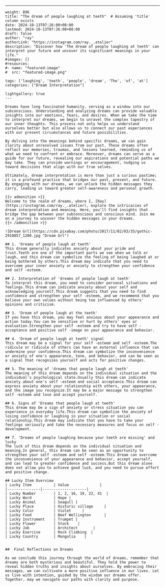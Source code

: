 ---
    weight: 896
    title: "The dream of people laughing at teeth"  # Assuming 'title' column exists
    date: 2024-10-13T07:26:00+08:00
    lastmod: 2024-10-13T07:26:00+08:00
    draft: false
    author: "ray"
    authorLink: "https://instagram.com/ray._.atelier"
    description: "Discover how 'The dream of people laughing at teeth' can interpret your future and uncover its significant meanings in your life."
    #images: []
    #resources:
    #- name: "featured-image"
    #  src: "featured-image.png"
    
    tags: ['laughing', 'teeth', 'people', 'dream', 'The', 'of', 'at']
    categories: ["Dream Interpretation"]
    
    lightgallery: true
    ---
    
    Dreams have long fascinated humanity, serving as a window into our subconscious. Understanding and analyzing dreams can provide valuable insights into our emotions, fears, and desires. When we take the time to interpret our dreams, we begin to unravel the complex tapestry of our inner thoughts. This process not only helps us understand ourselves better but also allows us to connect our past experiences with our present circumstances and future possibilities.
    
    By delving into the meanings behind specific dreams, we can gain clarity about unresolved issues from our past. These dreams often reflect our memories, traumas, and lessons learned, reminding us of what we need to confront or embrace. Moreover, dreams can serve as a guide for our future, revealing our aspirations and potential paths we may take. They can provide warnings or encouragement, nudging us toward decisions that align with our true selves.
    
    Ultimately, dream interpretation is more than just a curious pastime; it is a profound practice that bridges our past, present, and future. By engaging with our dreams, we can unlock the hidden messages they carry, leading us toward greater self-awareness and personal growth.
    
    {{< admonition >}}
    Welcome to the realm of dreams, where I, [Ray](https://instagram.com/ray._.atelier), explore the intricacies of dream interpretation and meaning. Here, you’ll find insights that bridge the gap between your subconscious and conscious mind. Join me on a journey to uncover the hidden messages in your dreams.
    {{< /admonition >}}
    
    ![Dream Grl](https://cdn.pixabay.com/photo/2017/11/02/03/35/gothic-2910057_1280.jpg "Dream Grl")
    
    ## 1. 'Dreams of people laugh at teeth'
    This dream generally indicates anxiety about your pride and trust.Teeth are one of the important parts we see when we talk or laugh, and this dream can symbolize the feeling of being laughed at or being bothered by others.This dream may indicate that you need to overcome your inner anxiety or anxiety to strengthen your confidence and self -esteem.
    
    ## 2. Interpretation of 'dreams of people laugh at teeth'
    To interpret this dream, you need to consider personal situations and feelings.This dream can indicate anxiety about your self and acknowledging yourself.This dream suggests that you need to find confidence and strengthen your self -esteem, and we recommend that you believe your own values without being too influenced by others' opinions and criticism.
    
    ## 3. 'Dream of people laugh at the teeth'
    If you have this dream, you may feel anxious about your appearance and action today.You can be sensitive or hurt by others' eyes or evaluation.Strengthen your self -esteem and try to have self -acceptance and positive self -image on your appearance and behavior.
    
    ## 4. 'Dream of people laugh at teeth' signal
    This dream may be a signal for your self -esteem and self -esteem.The ridicule or ridicule of others can have an external influence that can undermine your confidence.This dream can symbolize the inconvenience or anxiety of one's appearance, tone, and behavior, and can be seen as a signal that recognizes yourself and acts for positive changes.
    
    ## 5. The meaning of 'dreams that people laugh at teeth'
    The meaning of this dream depends on the individual situation and the individual's psychological state.Usually this dream can indicate anxiety about one's self -esteem and social acceptance.This dream can express anxiety about your relationship with others, your appearance, and the image you recognize.It may be a major message to strengthen self -esteem and love and accept yourself.
    
    ## 6. Signs of 'Dreams that people laugh at teeth'
    This dream may be a sign of anxiety or stress situation you can experience in everyday life.This dream can symbolize the anxiety of losing confidence or laughing in your situation or social relationship.This dream may indicate that you have to take your feelings seriously and take the necessary measures and focus on self -development.
    
    ## 7. 'Dreams of people laughing because your teeth are missing' and lucky
    The luck of this dream depends on the individual situation and meaning.In general, this dream can be seen as an opportunity to strengthen your self -esteem and self -esteem.This dream can overcome the inconvenience of your appearance and behavior, accept yourself, and can lead to greater confidence and success.But this dream alone does not allow you to achieve good luck, and you need to pursue effort and positive change.
    
    ## Lucky Item Overview
    | Lucky Item          | Value              |
    |---------------|--------------------|
    | Lucky Number        | 1, 2, 16, 19, 22, 41  |
    | Lucky Word          | Hope |
    | Lucky Animal        | Seagull |
    | Lucky Place         | Historic village     |
    | Lucky Color         | Violet     |
    | Lucky Food          | Beef Wellington      |
    | Lucky Instrument    | Trumpet |
    | Lucky Flower        | Stock    |
    | Lucky Job           | Architect       |
    | Lucky Exercise      | Rock Climbing  |
    | Lucky Country       | Mongolia    |
    
    
    ##  Final Reflections on Dreams
    
    As we conclude this journey through the world of dreams, remember that dreams are both mysterious and beautiful. They hold the power to reveal hidden truths and insights about ourselves. By embracing their messages, we can cultivate a more positive influence in our lives. Let us live with intention, guided by the wisdom our dreams offer. Together, may we navigate our paths with clarity and purpose.
    